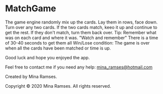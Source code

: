 # MatchGame

The game engine randomly mix up the cards.
Lay them in rows, face down.
Turn over any two cards.
If the two cards match, keeo it up and continue to get the rest.
If they don't match, turn them back over.
Tip: Remember what was on each card and where it was. "Watch and remember"
There is a time of 30-40 seconds to get them all
Win/Lose condition: The game is over when all the cards have been matched or time is up.

Good luck and hope you enjoyed the app.

Feel free to contact me if you need any help: mina_ramses@hotmail.com

Created by Mina Ramses.

Copyright © 2020 Mina Ramses. All rights reserved.
